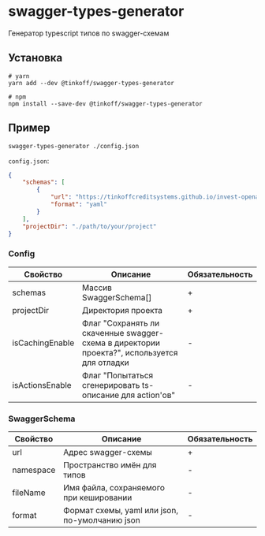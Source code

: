 # swagger-types-generator

Генератор typescript типов по swagger-схемам

## Установка
```
# yarn
yarn add --dev @tinkoff/swagger-types-generator

# npm
npm install --save-dev @tinkoff/swagger-types-generator
```

## Пример
```
swagger-types-generator ./config.json
```
`config.json`:
```json
{
    "schemas": [
        {
            "url": "https://tinkoffcreditsystems.github.io/invest-openapi/swagger-ui/swagger.yaml",
            "format": "yaml"
        }
    ],
    "projectDir": "./path/to/your/project"
}
```

### Config
| Свойство        | Описание                                                                                     | Обязательность |
|-----------------|----------------------------------------------------------------------------------------------|----------------|
| schemas         | Массив SwaggerSchema[]                                                                       | +              |
| projectDir      | Директория проекта                                                                           | +              |
| isCachingEnable | Флаг "Сохранять ли скаченные swagger-схема в директории проекта?",  используется для отладки | -              |
| isActionsEnable | Флаг "Попытаться сгенерировать ts-описание для action'ов"                                    | -              |

### SwaggerSchema
| Свойство    | Описание                                       | Обязательность  |
|-------------|------------------------------------------------|-----------------|
| url         | Адрес swagger-схемы                            | +               |
| namespace   | Пространство имён для типов                    | -               |
| fileName    | Имя файла, сохраняемого при кешировании        | -               |
| format      | Формат схемы, yaml или json, по-умолчанию json | -               |
